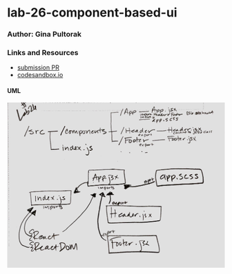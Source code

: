 # lab-26-component-based-ui

### Author: Gina Pultorak

### Links and Resources

- [submission PR](https://github.com/ginapult-401-advanced-javascript/lab-26-component-based-ui/pull/4)
- [codesandbox.io](https://codesandbox.io/embed/starter-code-s0qrk)

#### UML

![UML Diagram](lab-26-uml.jpg)
